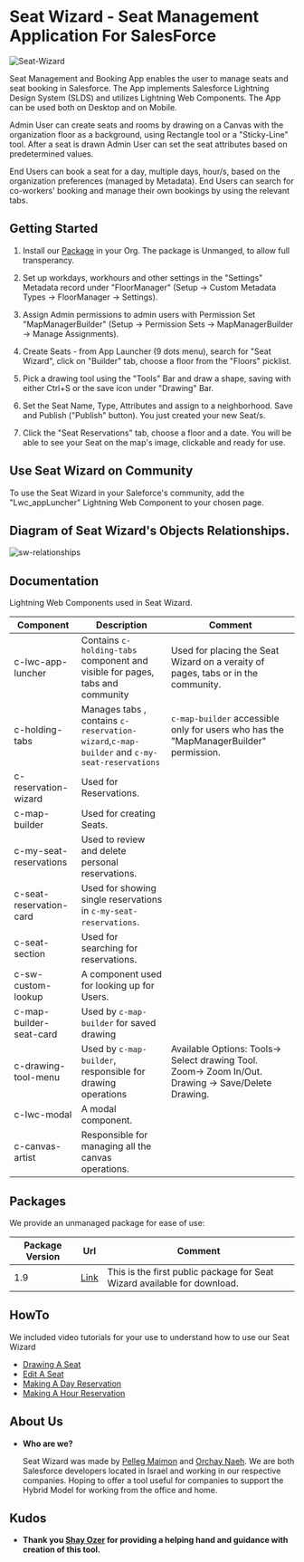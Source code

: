 # Seat Wizard - Seat Management Application For SalesForce

<img src="https://i.ibb.co/wNngN6y/Seat-Wizard.png" alt="Seat-Wizard" border="0">

Seat Management and Booking App enables the user to manage seats and seat booking in Salesforce.
The App implements Salesforce Lightning Design System (SLDS) and utilizes Lightning Web Components. The App can be used both on Desktop and on Mobile.

Admin User can create seats and rooms by drawing on a Canvas with the organization floor as a background, using Rectangle tool or a "Sticky-Line" tool.
After a seat is drawn Admin User can set the seat attributes based on predetermined values.

End Users can book a seat for a day, multiple days, hour/s, based on the organization preferences (managed by Metadata). End Users can search for co-workers' booking and manage their own bookings by using the relevant tabs.

## Getting Started

1. Install our [Package](#Packages) in your Org. The package is Unmanged, to allow full transperancy.

2. Set up workdays, workhours and other settings in the "Settings" Metadata record under "FloorManager" (Setup -> Custom Metadata Types -> FloorManager -> Settings).

3. Assign Admin permissions to admin users with Permission Set "MapManagerBuilder" (Setup -> Permission Sets -> MapManagerBuilder -> Manage Assignments).

4. Create Seats - from App Launcher (9 dots menu), search for "Seat Wizard", click on "Builder" tab, choose a floor from the "Floors" picklist.

5. Pick a drawing tool using the "Tools" Bar and draw a shape, saving with either Ctrl+S or the save icon under "Drawing" Bar.

6. Set the Seat Name, Type, Attributes and assign to a neighborhood. Save and Publish ("Publish" button). You just created your new Seat/s.

7. Click the "Seat Reservations" tab, choose a floor and a date. You will be able to see your Seat on the map's image, clickable and ready for use.

## Use Seat Wizard on Community

To use the Seat Wizard in your Saleforce's community, add the "Lwc_appLuncher" Lightning Web Component to your chosen page.

## Diagram of Seat Wizard's Objects Relationships.

<img src="https://i.ibb.co/2KD5bPN/sw-relationships.jpg" alt="sw-relationships" border="0">

## Documentation

Lightning Web Components used in Seat Wizard.

|**Component**| **Description**| **Comment**|
| ------------------------------------------------------------------------------------------------------------------------------------------- | -------------------------------------------------------------------------------------------------------------------------------------------------------------- | ------------------------------------------------------------------------------------------------------------------ |
| c-lwc-app-luncher | Contains `c-holding-tabs` component and visible for pages, tabs and community | Used for placing the Seat Wizard on a veraity of pages, tabs or in the community.
| c-holding-tabs | Manages tabs , contains `c-reservation-wizard`,`c-map-builder` and `c-my-seat-reservations` | `c-map-builder` accessible only for users who has the "MapManagerBuilder" permission.
| c-reservation-wizard | Used for Reservations. |
| c-map-builder | Used for creating Seats. |
| c-my-seat-reservations | Used to review and delete personal reservations. |
| c-seat-reservation-card | Used for showing single reservations in `c-my-seat-reservations`. |
| c-seat-section | Used for searching for reservations. |
| c-sw-custom-lookup | A component used for looking up for Users. |
| c-map-builder-seat-card | Used by `c-map-builder` for saved drawing|
| c-drawing-tool-menu | Used by `c-map-builder`, responsible for drawing operations | Available Options: Tools-> Select drawing Tool. Zoom-> Zoom In/Out. Drawing -> Save/Delete Drawing.
| c-lwc-modal | A modal component. | 
| c-canvas-artist | Responsible for managing all the canvas operations. | 

## Packages

We provide an unmanaged package for ease of use:

|**Package Version**| **Url**| **Comment**|
| ------------------------------------------------------------------------------------------------------------------------------------------- | -------------------------------------------------------------------------------------------------------------------------------------------------------------- | ------------------------------------------------------------------------------------------------------------------ |
| 1.9 | [Link](https://login.salesforce.com/packaging/installPackage.apexp?p0=04t4K000002akMd) | This is the first public package for Seat Wizard available for download.


## HowTo

We included video tutorials for your use to understand how to use our Seat Wizard

-   [Drawing A Seat](https://youtu.be/dUHZp_S3qBc)
-   [Edit A Seat](https://youtu.be/k6LCeM774Fc)
-   [Making A Day Reservation](https://youtu.be/oKTlGP8OnrU)
-   [Making A Hour Reservation](https://youtu.be/a8RG6yzMp5w)

## About Us

-   **Who are we?**

    Seat Wizard was made by [Pelleg Maimon](https://www.linkedin.com/in/pelleg-maimon-81853aa7/) and [Orchay Naeh](https://www.linkedin.com/in/orchay-naeh-93144b65/). We are both Salesforce developers located in Israel and working in our respective companies. Hoping to offer a tool useful for companies to support the Hybrid Model for working from the office and home. 


## Kudos

-   **Thank you [Shay Ozer](https://www.linkedin.com/in/shay-ozer-65018b18/) for providing a helping hand and guidance with creation of this tool.**
